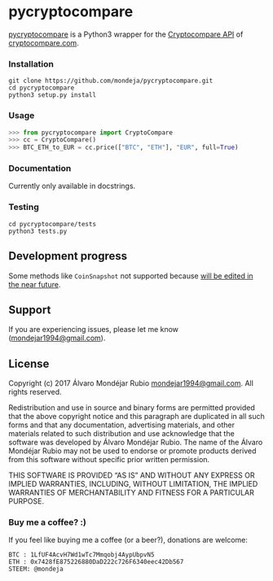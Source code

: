 <h1>pycryptocompare</h1>

[pycryptocompare](https://github.com/mondeja/pycryptocompare) is a Python3 wrapper for the [Cryptocompare API](https://www.cryptocompare.com/api/) of [cryptocompare.com](https://www.cryptocompare.com/).

### Installation
```
git clone https://github.com/mondeja/pycryptocompare.git
cd pycryptocompare
python3 setup.py install
```

### Usage
```python
>>> from pycryptocompare import CryptoCompare
>>> cc = CryptoCompare()
>>> BTC_ETH_to_EUR = cc.price(["BTC", "ETH"], "EUR", full=True)
``` 

### Documentation
Currently only available in docstrings.

### Testing
```
cd pycryptocompare/tests
python3 tests.py
```
## Development progress
Some methods like `CoinSnapshot` not supported because [will be edited in the near future](https://www.cryptocompare.com/api/#-api-data-coinsnapshot-).

## Support

If you are experiencing issues, please let me know (mondejar1994@gmail.com).

## License

Copyright (c) 2017 Álvaro Mondéjar Rubio <mondejar1994@gmail.com>.
All rights reserved.

Redistribution and use in source and binary forms are permitted
provided that the above copyright notice and this paragraph are
duplicated in all such forms and that any documentation, advertising
materials, and other materials related to such distribution and use
acknowledge that the software was developed by Álvaro Mondéjar Rubio. The
name of the Álvaro Mondéjar Rubio may not be used to endorse or promote
products derived from this software without specific prior written
permission.

THIS SOFTWARE IS PROVIDED “AS IS” AND WITHOUT ANY EXPRESS OR IMPLIED
WARRANTIES, INCLUDING, WITHOUT LIMITATION, THE IMPLIED WARRANTIES OF
MERCHANTABILITY AND FITNESS FOR A PARTICULAR PURPOSE.

### Buy me a coffee? :)

If you feel like buying me a coffee (or a beer?), donations are welcome:

```
BTC : 1LfUF4AcvH7Wd1wTc7Mmqobj4AypUbpvN5
ETH : 0x7428fE875226880DaD222c726F6340eec42Db567
STEEM: @mondeja
```